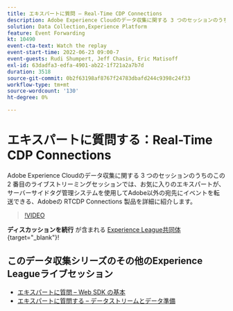 ```yaml
---
title: エキスパートに質問 – Real-Time CDP Connections
description: Adobe Experience Cloudのデータ収集に関する 3 つのセッションのうちのこの 2 番目のライブストリーミングセッションでは、お気に入りのエキスパートが、サーバーサイドタグ管理システムを使用してAdobe以外の宛先にイベントを転送できる、Adobeの RTCDP Connections 製品を詳細に紹介します。
solution: Data Collection,Experience Platform
feature: Event Forwarding
kt: 10490
event-cta-text: Watch the replay
event-start-time: 2022-06-23 09:00-7
event-guests: Rudi Shumpert, Jeff Chasin, Eric Matisoff
exl-id: 63dadfa3-edfa-4901-ab22-1f721a2a7b7d
duration: 3518
source-git-commit: 0b2f63198af8767f24783dbafd244c9398c24f33
workflow-type: tm+mt
source-wordcount: '130'
ht-degree: 0%

---
```


# エキスパートに質問する：Real-Time CDP Connections

Adobe Experience Cloudのデータ収集に関する 3 つのセッションのうちのこの 2 番目のライブストリーミングセッションでは、お気に入りのエキスパートが、サーバーサイドタグ管理システムを使用してAdobe以外の宛先にイベントを転送できる、Adobeの RTCDP Connections 製品を詳細に紹介します。

>[!VIDEO](https://video.tv.adobe.com/v/344251/?quality=12&learn=on)

**ディスカッションを続行** が含まれる [Experience League共同体](https://experienceleaguecommunities.adobe.com/t5/adobe-experience-platform-launch/experience-league-live-post-session-discussion-real-time-cdp/m-p/458195#M285){target="_blank"}!

## このデータ収集シリーズのその他のExperience Leagueライブセッション

* [エキスパートに質問 – Web SDK の基本](exl-live-episode-05-26-22.md)
* [エキスパートに質問する – データストリームとデータ準備](exl-live-episode-07-21-22.md)

